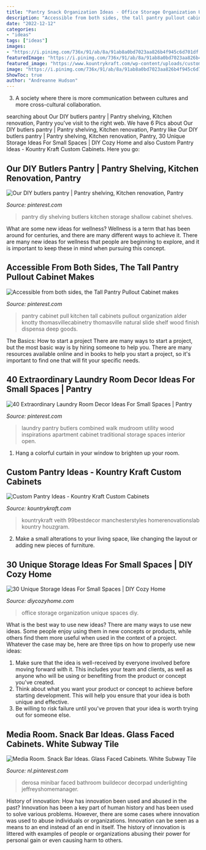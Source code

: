 ```yaml
---
title: "Pantry Snack Organization Ideas - Office Storage Organization Unique Spaces Diy"
description: "Accessible from both sides, the tall pantry pullout cabinet makes"
date: "2022-12-12"
categories:
- "ideas"
tags: ["ideas"]
images:
- "https://i.pinimg.com/736x/91/ab/8a/91ab8a0bd7023aa826b4f945c6d701df.jpg"
featuredImage: "https://i.pinimg.com/736x/91/ab/8a/91ab8a0bd7023aa826b4f945c6d701df.jpg"
featured_image: "https://www.kountrykraft.com/wp-content/uploads/custom-pantry-ideas-5.jpg"
image: "https://i.pinimg.com/736x/91/ab/8a/91ab8a0bd7023aa826b4f945c6d701df.jpg"
ShowToc: true
author: "Andreanne Hudson"
---
```



3. A society where there is more communication between cultures and more cross-cultural collaboration. 

	

		
searching about Our DIY butlers pantry | Pantry shelving, Kitchen renovation, Pantry you've visit to the right web. We have 6 Pics about Our DIY butlers pantry | Pantry shelving, Kitchen renovation, Pantry like Our DIY butlers pantry | Pantry shelving, Kitchen renovation, Pantry, 30 Unique Storage Ideas For Small Spaces | DIY Cozy Home and also Custom Pantry Ideas - Kountry Kraft Custom Cabinets. Here you go:
		
    
## Our DIY Butlers Pantry | Pantry Shelving, Kitchen Renovation, Pantry

<img loading=lazy src="https://i.pinimg.com/736x/ad/a5/12/ada512042daef0ea6af421d36b35d338--ta-pantry.jpg" onerror="this.onerror=null;this.src='https://tse4.mm.bing.net/th?id=OIP.pXoLr7fni_-SmH6p6DUb9gHaJ3&amp;pid=15.1';" alt="Our DIY butlers pantry | Pantry shelving, Kitchen renovation, Pantry">

_Source: pinterest.com_

>pantry diy shelving butlers kitchen storage shallow cabinet shelves. 

	

What are some new ideas for wellness?
Wellness is a term that has been around for centuries, and there are many different ways to achieve it. There are many new ideas for wellness that people are beginning to explore, and it is important to keep these in mind when pursuing this concept.

    
## Accessible From Both Sides, The Tall Pantry Pullout Cabinet Makes

<img loading=lazy src="https://i.pinimg.com/736x/ed/60/2a/ed602ab19e01b8eb91bc7cb737414c40.jpg" onerror="this.onerror=null;this.src='https://tse3.mm.bing.net/th?id=OIP.NhmYbSQM1PCwKHlttEL4NQHaLH&amp;pid=15.1';" alt="Accessible from both sides, the Tall Pantry Pullout Cabinet makes">

_Source: pinterest.com_

>pantry cabinet pull kitchen tall cabinets pullout organization alder knotty thomasvillecabinetry thomasville natural slide shelf wood finish dispensa deep goods. 

	

The Basics: How to start a project
There are many ways to start a project, but the most basic way is by hiring someone to help you. There are many resources available online and in books to help you start a project, so it's important to find one that will fit your specific needs.

    
## 40 Extraordinary Laundry Room Decor Ideas For Small Spaces | Pantry

<img loading=lazy src="https://i.pinimg.com/736x/53/d7/29/53d729ec5a5373650497a97949e9d18d.jpg" onerror="this.onerror=null;this.src='https://tse2.mm.bing.net/th?id=OIP.eO3V-7GIZwYXRC6_DWr_gwHaLH&amp;pid=15.1';" alt="40 Extraordinary Laundry Room Decor Ideas For Small Spaces | Pantry">

_Source: pinterest.com_

>laundry pantry butlers combined walk mudroom utility wood inspirations apartment cabinet traditional storage spaces interior open. 

	

1. Hang a colorful curtain in your window to brighten up your room.

    
## Custom Pantry Ideas - Kountry Kraft Custom Cabinets

<img loading=lazy src="https://www.kountrykraft.com/wp-content/uploads/custom-pantry-ideas-5.jpg" onerror="this.onerror=null;this.src='https://tse4.mm.bing.net/th?id=OIP.2eq4iGuPqxEmF5DDUwhX9AHaLF&amp;pid=15.1';" alt="Custom Pantry Ideas - Kountry Kraft Custom Cabinets">

_Source: kountrykraft.com_

>kountrykraft veith 99bestdecor manchesterstyles homerenovationslab kountry houzgram. 

	

2. Make a small alterations to your living space, like changing the layout or adding new pieces of furniture. 

    
## 30 Unique Storage Ideas For Small Spaces | DIY Cozy Home

<img loading=lazy src="http://diycozyhome.com/wp-content/uploads/2015/03/office-wall-organization.jpg" onerror="this.onerror=null;this.src='https://tse1.mm.bing.net/th?id=OIP.7FKbFd09RpNqAfEVwamkhgHaJ3&amp;pid=15.1';" alt="30 Unique Storage Ideas For Small Spaces | DIY Cozy Home">

_Source: diycozyhome.com_

>office storage organization unique spaces diy. 

	

What is the best way to use new ideas?
There are many ways to use new ideas. Some people enjoy using them in new concepts or products, while others find them more useful when used in the context of a project. Whatever the case may be, here are three tips on how to properly use new ideas:
1. Make sure that the idea is well-received by everyone involved before moving forward with it. This includes your team and clients, as well as anyone who will be using or benefiting from the product or concept you've created.
2. Think about what you want your product or concept to achieve before starting development. This will help you ensure that your idea is both unique and effective.
3. Be willing to risk failure until you've proven that your idea is worth trying out for someone else.

    
## Media Room. Snack Bar Ideas. Glass Faced Cabinets. White Subway Tile

<img loading=lazy src="https://i.pinimg.com/736x/91/ab/8a/91ab8a0bd7023aa826b4f945c6d701df.jpg" onerror="this.onerror=null;this.src='https://tse3.mm.bing.net/th?id=OIP.rKgbfsIQpkDW13l20vanyQAAAA&amp;pid=15.1';" alt="Media Room. Snack Bar Ideas. Glass Faced Cabinets. White Subway Tile">

_Source: nl.pinterest.com_

>derosa minibar faced bathroom buildecor decorpad underlighting jeffreyshomemanager. 

	

History of innovation: How has innovation been used and abused in the past?
Innovation has been a key part of human history and has been used to solve various problems. However, there are some cases where innovation was used to abuse individuals or organizations. Innovation can be seen as a means to an end instead of an end in itself. The history of innovation is littered with examples of people or organizations abusing their power for personal gain or even causing harm to others.

